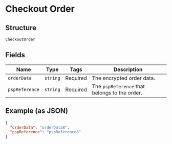 
# Checkout Order

## Structure

`CheckoutOrder`

## Fields

| Name | Type | Tags | Description |
|  --- | --- | --- | --- |
| `orderData` | `string` | Required | The encrypted order data. |
| `pspReference` | `string` | Required | The `pspReference` that belongs to the order. |

## Example (as JSON)

```json
{
  "orderData": "orderData8",
  "pspReference": "pspReference8"
}
```


